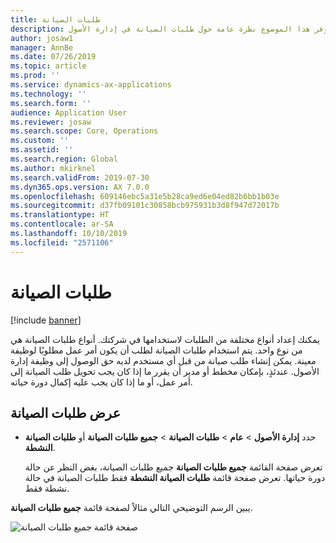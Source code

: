 ```yaml
---
title: طلبات الصيانة
description: يوفر هذا الموضوع نظرة عامة حول طلبات الصيانة في إدارة الأصول.
author: josaw1
manager: AnnBe
ms.date: 07/26/2019
ms.topic: article
ms.prod: ''
ms.service: dynamics-ax-applications
ms.technology: ''
ms.search.form: ''
audience: Application User
ms.reviewer: josaw
ms.search.scope: Core, Operations
ms.custom: ''
ms.assetid: ''
ms.search.region: Global
ms.author: mkirknel
ms.search.validFrom: 2019-07-30
ms.dyn365.ops.version: AX 7.0.0
ms.openlocfilehash: 609146ebc5a31e5b28ca9ed6e04ed82b6bb1b03e
ms.sourcegitcommit: d37fb09101c30858bcb975931b3d8f947d72017b
ms.translationtype: HT
ms.contentlocale: ar-SA
ms.lasthandoff: 10/10/2019
ms.locfileid: "2571106"
---
```

# <a name="maintenance-requests"></a>طلبات الصيانة

[!include [banner](../../includes/banner.md)]

 

يمكنك إعداد أنواع مختلفة من الطلبات لاستخدامها في شركتك. أنواع طلبات الصيانة هي من نوع واحد. يتم استخدام طلبات الصيانة لطلب أن يكون أمر عمل مطلوبًا لوظيفة معينة. يمكن إنشاء طلب صيانة من قبل أي مستخدم لديه حق الوصول إلى وظيفة إدارة الأصول. عندئذٍ، بإمكان مخطط أو مدير أن يقرر ما إذا كان يجب تحويل طلب الصيانة إلى أمر عمل، أو ما إذا كان يجب عليه إكمال دورة حياته.

## <a name="view-maintenance-requests"></a>عرض طلبات الصيانة

- حدد **إدارة الأصول** \> **عام** \> **طلبات الصيانة** \> **جميع طلبات الصيانة** أو **طلبات الصيانة النشطة**.

    تعرض صفحة القائمة **جميع طلبات الصيانة** جميع طلبات الصيانة، بغض النظر عن حالة دورة حياتها. تعرض صفحة قائمة **طلبات الصيانة النشطة** فقط طلبات الصيانة في حالة نشطة فقط.

يبين الرسم التوضيحي التالي مثالاً لصفحة قائمة **جميع طلبات الصيانة**.

![صفحة قائمة جميع طلبات الصيانة](media/01-setup-for-requests.png)
